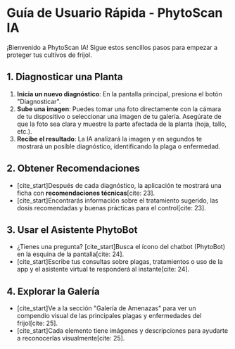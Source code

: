 # Guía de Usuario Rápida - PhytoScan IA

¡Bienvenido a PhytoScan IA! Sigue estos sencillos pasos para empezar a proteger tus cultivos de frijol.

## 1. Diagnosticar una Planta

1.  **Inicia un nuevo diagnóstico**: En la pantalla principal, presiona el botón "Diagnosticar".
2.  **Sube una imagen**: Puedes tomar una foto directamente con la cámara de tu dispositivo o seleccionar una imagen de tu galería. Asegúrate de que la foto sea clara y muestre la parte afectada de la planta (hoja, tallo, etc.).
3.  **Recibe el resultado**: La IA analizará la imagen y en segundos te mostrará un posible diagnóstico, identificando la plaga o enfermedad.

## 2. Obtener Recomendaciones

* [cite_start]Después de cada diagnóstico, la aplicación te mostrará una ficha con **recomendaciones técnicas**[cite: 23].
* [cite_start]Encontrarás información sobre el tratamiento sugerido, las dosis recomendadas y buenas prácticas para el control[cite: 23].

## 3. Usar el Asistente PhytoBot

* ¿Tienes una pregunta? [cite_start]Busca el ícono del chatbot (PhytoBot) en la esquina de la pantalla[cite: 24].
* [cite_start]Escribe tus consultas sobre plagas, tratamientos o uso de la app y el asistente virtual te responderá al instante[cite: 24].

## 4. Explorar la Galería

* [cite_start]Ve a la sección "Galería de Amenazas" para ver un compendio visual de las principales plagas y enfermedades del frijol[cite: 25].
* [cite_start]Cada elemento tiene imágenes y descripciones para ayudarte a reconocerlas visualmente[cite: 25].